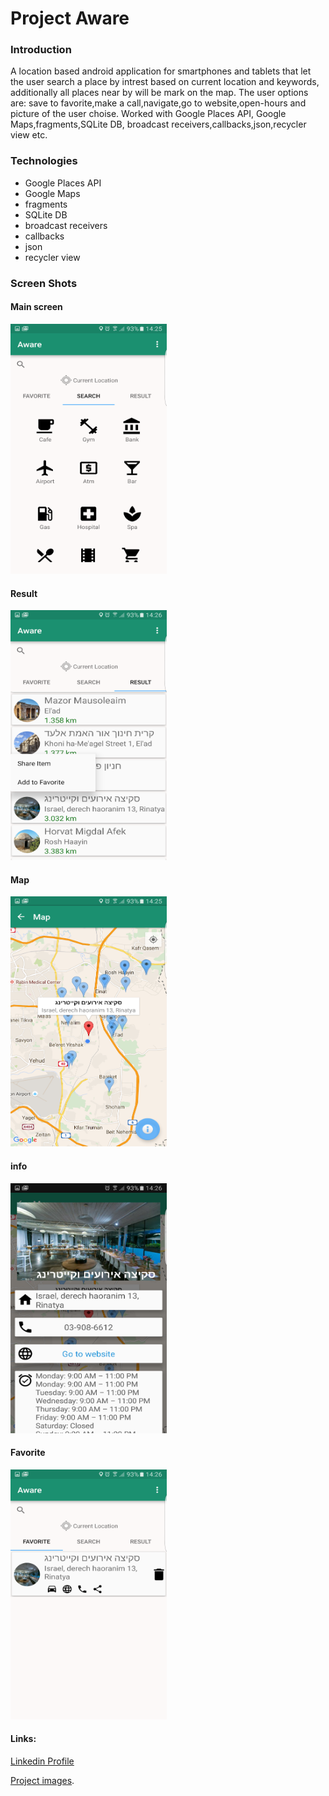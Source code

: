 # Project Aware

### Introduction
A location based android application for smartphones and tablets that let the user search a place by intrest based on current location and keywords, additionally all places near by will be  mark on the map.
The user options are: save to favorite,make a call,navigate,go to website,open-hours and picture of the user choise.
Worked with Google Places API, Google Maps,fragments,SQLite DB, broadcast receivers,callbacks,json,recycler view etc.

### Technologies 

* Google Places API
* Google Maps
* fragments
* SQLite DB
* broadcast receivers
* callbacks
* json 
* recycler view

### Screen Shots

#### Main screen 
<img src=https://github.com/dt170/Aware/blob/master/images/main.png width="250" height="400">

#### Result

<img src=https://github.com/dt170/Aware/blob/master/images/result.png width="250" height="400">

#### Map

<img src=https://github.com/dt170/Aware/blob/master/images/map.png width="250" height="400">

#### info

<img src=https://github.com/dt170/Aware/blob/master/images/info.png width="250" height="400">

#### Favorite

<img src=https://github.com/dt170/Aware/blob/master/images/fav.png width="250" height="400">


#### Links:
[Linkedin Profile](https://www.linkedin.com/in/dvir-toledano-b462a8113?trk=hp-identity-name)

[Project images](https://photos.google.com/share/AF1QipOIKLYtkMweWEHBTMOD7RfIJDtWnM_fPitNux3LlkWG5zS5Ml1-wePs3r1ofMbv8Q?key=UDcyQTZqNENZV25qbHhaMlBFWTk3ZU9UcmM0UGNB).
